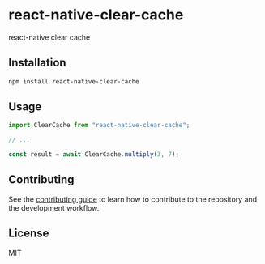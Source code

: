 # react-native-clear-cache

react-native clear cache

## Installation

```sh
npm install react-native-clear-cache
```

## Usage

```js
import ClearCache from "react-native-clear-cache";

// ...

const result = await ClearCache.multiply(3, 7);
```

## Contributing

See the [contributing guide](CONTRIBUTING.md) to learn how to contribute to the repository and the development workflow.

## License

MIT
